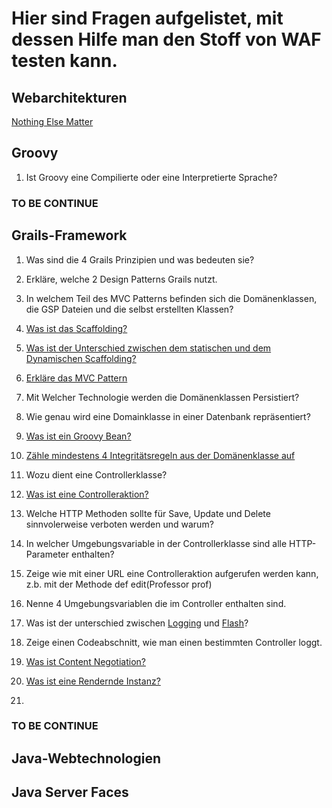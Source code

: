 # Hier sind Fragen aufgelistet, mit dessen Hilfe man den Stoff von WAF testen kann.

## Webarchitekturen

[Nothing Else Matter](https://www.youtube.com/watch?v=x7bIbVlIqEc)

## Groovy

1. Ist Groovy eine Compilierte oder eine Interpretierte Sprache?

### TO BE CONTINUE

## Grails-Framework

1. Was sind die 4 Grails Prinzipien und was bedeuten sie?

2. Erkläre, welche 2 Design Patterns Grails nutzt. 

3. In welchem Teil des MVC Patterns befinden sich die Domänenklassen, die GSP Dateien und die selbst erstellten Klassen?

4. [Was ist das Scaffolding?](https://de.wikipedia.org/wiki/Scaffolding) 

5. [Was ist der Unterschied zwischen dem statischen und dem Dynamischen Scaffolding?](http://www.careerride.com/view/what-is-the-difference-between-static-and-dynamic-scaffolding-ruby-on-rails-2430.aspx)

6. [Erkläre das MVC Pattern](https://glossar.hs-augsburg.de/Model-View-Controller-Paradigma)

7. Mit Welcher Technologie werden die Domänenklassen Persistiert?

8. Wie genau wird eine Domainklasse in einer Datenbank repräsentiert?

9. [Was ist ein Groovy Bean?](http://mrhaki.blogspot.de/2009/08/groovy-goodness-groovybeans-simpler.html)

10. [Zähle mindestens 4 Integritätsregeln aus der Domänenklasse auf](https://docs.grails.org/latest/ref/Constraints/Usage.html)

11. Wozu dient eine Controllerklasse?

12. [Was ist eine Controlleraktion?](http://docs.grails.org/latest/guide/theWebLayer.html#understandingControllersAndActions)

13. Welche HTTP Methoden sollte für Save, Update und Delete sinnvolerweise verboten werden und warum?

14. In welcher Umgebungsvariable in der Controllerklasse sind alle HTTP-Parameter enthalten?

15. Zeige wie mit einer URL eine Controlleraktion aufgerufen werden kann, z.b. mit der Methode def edit(Professor prof)

16. Nenne 4 Umgebungsvariablen die im Controller enthalten sind.

17. Was ist der unterschied zwischen [Logging](http://docs.grails.org/3.2.1/ref/Plug-ins/logging.html) und [Flash](https://docs.grails.org/latest/ref/Controllers/flash.html)?

18. Zeige einen Codeabschnitt, wie man einen bestimmten Controller loggt.

19. [Was ist Content Negotiation?](https://de.wikipedia.org/wiki/Content_Negotiation)

20. [Was ist eine Rendernde Instanz?](https://docs.grails.org/latest/ref/Controllers/render.html)

21. 

### TO BE CONTINUE


## Java-Webtechnologien

## Java Server Faces


